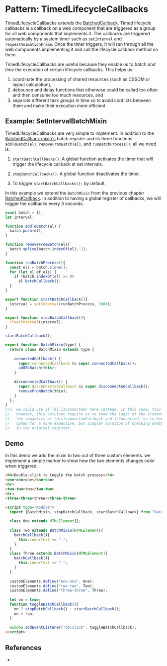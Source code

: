 # Pattern: TimedLifecycleCallbacks

TimedLifecycleCallbacks extends the [BatchedCallback](Pattern11_BatchedCallbacks).
Timed lifecycle callbacks is a callback on a web component that are triggered as a group for 
all web components that implements it. The callbacks are triggered automatically by a system
timer such as `setInterval` and `requestAnimationFrame`. Once the timer triggers, it will run through
all the web components implementing it and call the lifecycle callback method on them.

TimedLifecycleCallbacks are useful because they enable us to *batch and time* the execution of 
certain lifecycle callbacks. This helps us:
1. coordinate the processing of shared resources (such as CSSOM or layout calculation),
2. debounce and delay functions that otherwise could be called too often and then consume too much resources, and
3. separate different task groups in time so to avoid conflicts between them and make their execution
   more efficient.

## Example: SetIntervalBatchMixin

TimedLifecycleCallbacks are very simple to implement.
In addition to the [BatchedCallback mixin's](Pattern11_BatchedCallbacks) 
batch register and its three functions `addToBatch(el)`, `removeFromBatch(el)`, and `runBatchProcess()`, 
all we need is:

1. `startBatchCallbacks()`. 
   A global function activates the timer that will trigger the lifecycle callback at set intervals. 
   
2. `stopBatchCallbacks()`. A global function deactivates the timer.

3. To trigger `startBatchCallbacks();` by default.

In this example we extend the `BatchMixin` from the previous chapter [BatchedCallback](Pattern11_BatchedCallbacks).
In addition to having a global register of callbacks, we will trigger the callbacks every 3 seconds.

```javascript
const batch = [];
let interval;

function addToBatch(el) {
  batch.push(el);
}

function removeFromBatch(el){
  batch.splice(batch.indexOf(el), 1);
}

function runBatchProcess(){
  const els = batch.clone();
  for (let el of els) {
    if (batch.indexOf(el) >= 0) 
      el.batchCallback();
  }
}

export function startBatchCallback(){
  interval = setInterval(runBatchProcess, 3000);
}

export function stopBatchCallback(){
  clearInterval(interval);
}

startBatchCallback();

export function BatchMixin(type) {
  return class BatchMixin extends type {
    
    connectedCallback() {
      super.connectedCallback && super.connectedCallback();
      addToBatch(this);
    }
    
    disconnectedCallback() {
      super.disconnectedCallback && super.disconnectedCallback();
      removeFromBatch(this);
    }
  };
}
//x. we could use if (el.isConnected) here instead. In this case, this check would be faster and simpler.
//   however, this solution require us to know the logic of the element using the callback, and
//   the semantics of (dis)connectedCallback and isConnected, so to keep the example tidy, I have 
//   opted for a more expensive, but simpler solution of checking whether the element is still present
//   in the original register.
```

## Demo

In this demo we add the mixin to two out of three custom elements.
we implement a simple marker to show how the two elements changes color when triggered.

```html
<h4>Double-click to toggle the batch process</h4>
<one-one>one</one-one>
<hr>
<two-two>two</two-two>
<hr>
<three-three>three</three-three>

<script type="module">
  import {BatchMixin, stopBatchCallback, startBatchCallback} from "BatchMixin.js";
  
  class One extends HTMLElement{};
   
  class Two extends BatchMixin(HTMLElement){
    batchCallback(){
      this.innerText += ".";
    }
  }
  class Three extends BatchMixin(HTMLElement){
    batchCallback(){
      this.innerText += ".";
    }
  }
  
  customElements.define("one-one", One);
  customElements.define("two-two", Two);
  customElements.define("three-three", Three);
  
  let on = true;
  function toggleBatchCallback(){
    on ? stopBatchCallback() : startBatchCallback();
    on = !on;
  }
  
  window.addEventListener("dblclick", toggleBatchCallback);
</script>
```

## References
 * 
